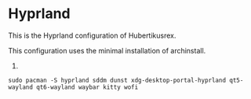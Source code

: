# Hyprland
This is the Hyprland configuration of Hubertikusrex.

This configuration uses the minimal installation of archinstall.

1. 
``` 
sudo pacman -S hyprland sddm dunst xdg-desktop-portal-hyprland qt5-wayland qt6-wayland waybar kitty wofi
```
